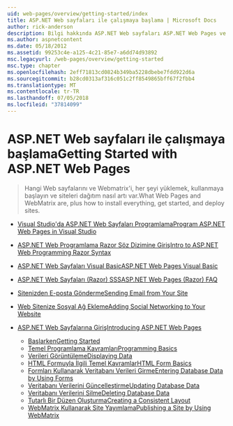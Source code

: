 ```yaml
---
uid: web-pages/overview/getting-started/index
title: ASP.NET Web sayfaları ile çalışmaya başlama | Microsoft Docs
author: rick-anderson
description: Bilgi hakkında ASP.NET Web sayfaları ASP.NET Web Pages ve yeni Razor sözdizimi sunucu kodunu HTML t ile birleştirmek için hızlı, ulaşılabilir ve hafif bir yol sağlayın...
ms.author: aspnetcontent
ms.date: 05/18/2012
ms.assetid: 99253c4e-a125-4c21-85e7-a6dd74d93892
msc.legacyurl: /web-pages/overview/getting-started
msc.type: chapter
ms.openlocfilehash: 2eff71813cd0824b349ba5228dbebe7fdd922d6a
ms.sourcegitcommit: b28cd0313af316c051c2ff8549865bff67f2fbb4
ms.translationtype: MT
ms.contentlocale: tr-TR
ms.lasthandoff: 07/05/2018
ms.locfileid: "37814099"
---
```

<a name="getting-started-with-aspnet-web-pages"></a><span data-ttu-id="2440c-103">ASP.NET Web sayfaları ile çalışmaya başlama</span><span class="sxs-lookup"><span data-stu-id="2440c-103">Getting Started with ASP.NET Web Pages</span></span>
====================
> <span data-ttu-id="2440c-104">Hangi Web sayfalarını ve Webmatrix'i, her şeyi yüklemek, kullanmaya başlayın ve siteleri dağıtım nasıl artı var.</span><span class="sxs-lookup"><span data-stu-id="2440c-104">What Web Pages and WebMatrix are, plus how to install everything, get started, and deploy sites.</span></span>


- [<span data-ttu-id="2440c-105">Visual Studio'da ASP.NET Web Sayfaları Programlama</span><span class="sxs-lookup"><span data-stu-id="2440c-105">Program ASP.NET Web Pages in Visual Studio</span></span>](program-asp-net-web-pages-in-visual-studio.md)
- [<span data-ttu-id="2440c-106">ASP.NET Web Programlama Razor Söz Dizimine Giriş</span><span class="sxs-lookup"><span data-stu-id="2440c-106">Intro to ASP.NET Web Programming Razor Syntax</span></span>](introducing-razor-syntax-c.md)
- [<span data-ttu-id="2440c-107">ASP.NET Web Sayfaları Visual Basic</span><span class="sxs-lookup"><span data-stu-id="2440c-107">ASP.NET Web Pages Visual Basic</span></span>](introducing-razor-syntax-vb.md)
- [<span data-ttu-id="2440c-108">ASP.NET Web Sayfaları (Razor) SSS</span><span class="sxs-lookup"><span data-stu-id="2440c-108">ASP.NET Web Pages (Razor) FAQ</span></span>](aspnet-web-pages-razor-faq.md)
- [<span data-ttu-id="2440c-109">Sitenizden E-posta Gönderme</span><span class="sxs-lookup"><span data-stu-id="2440c-109">Sending Email from Your Site</span></span>](11-adding-email-to-your-web-site.md)
- [<span data-ttu-id="2440c-110">Web Sitenize Sosyal Ağ Ekleme</span><span class="sxs-lookup"><span data-stu-id="2440c-110">Adding Social Networking to Your Website</span></span>](13-adding-social-networking-to-your-web-site.md)
- [<span data-ttu-id="2440c-111">ASP.NET Web Sayfalarına Giriş</span><span class="sxs-lookup"><span data-stu-id="2440c-111">Introducing ASP.NET Web Pages</span></span>](introducing-aspnet-web-pages-2/index.md)

    - [<span data-ttu-id="2440c-112">Başlarken</span><span class="sxs-lookup"><span data-stu-id="2440c-112">Getting Started</span></span>](introducing-aspnet-web-pages-2/getting-started.md)
    - [<span data-ttu-id="2440c-113">Temel Programlama Kavramları</span><span class="sxs-lookup"><span data-stu-id="2440c-113">Programming Basics</span></span>](introducing-aspnet-web-pages-2/intro-to-web-pages-programming.md)
    - [<span data-ttu-id="2440c-114">Verileri Görüntüleme</span><span class="sxs-lookup"><span data-stu-id="2440c-114">Displaying Data</span></span>](introducing-aspnet-web-pages-2/displaying-data.md)
    - [<span data-ttu-id="2440c-115">HTML Formuyla İlgili Temel Kavramlar</span><span class="sxs-lookup"><span data-stu-id="2440c-115">HTML Form Basics</span></span>](introducing-aspnet-web-pages-2/form-basics.md)
    - [<span data-ttu-id="2440c-116">Formları Kullanarak Veritabanı Verileri Girme</span><span class="sxs-lookup"><span data-stu-id="2440c-116">Entering Database Data by Using Forms</span></span>](introducing-aspnet-web-pages-2/entering-data.md)
    - [<span data-ttu-id="2440c-117">Veritabanı Verilerini Güncelleştirme</span><span class="sxs-lookup"><span data-stu-id="2440c-117">Updating Database Data</span></span>](introducing-aspnet-web-pages-2/updating-data.md)
    - [<span data-ttu-id="2440c-118">Veritabanı Verilerini Silme</span><span class="sxs-lookup"><span data-stu-id="2440c-118">Deleting Database Data</span></span>](introducing-aspnet-web-pages-2/deleting-data.md)
    - [<span data-ttu-id="2440c-119">Tutarlı Bir Düzen Oluşturma</span><span class="sxs-lookup"><span data-stu-id="2440c-119">Creating a Consistent Layout</span></span>](introducing-aspnet-web-pages-2/layouts.md)
    - [<span data-ttu-id="2440c-120">WebMatrix Kullanarak Site Yayımlama</span><span class="sxs-lookup"><span data-stu-id="2440c-120">Publishing a Site by Using WebMatrix</span></span>](introducing-aspnet-web-pages-2/publishing.md)
